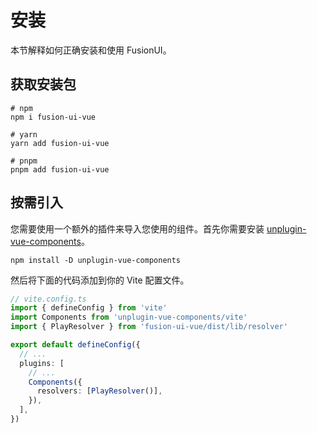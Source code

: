 # 安装

本节解释如何正确安装和使用 FusionUI。

## 获取安装包

```shell
# npm
npm i fusion-ui-vue

# yarn
yarn add fusion-ui-vue

# pnpm
pnpm add fusion-ui-vue
```

## 按需引入

您需要使用一个额外的插件来导入您使用的组件。首先你需要安装 [unplugin-vue-components](https://www.npmjs.com/package/unplugin-vue-components)。

```shell
npm install -D unplugin-vue-components
```

然后将下面的代码添加到你的 Vite 配置文件。

```ts
// vite.config.ts
import { defineConfig } from 'vite'
import Components from 'unplugin-vue-components/vite'
import { PlayResolver } from 'fusion-ui-vue/dist/lib/resolver'

export default defineConfig({
  // ...
  plugins: [
    // ...
    Components({
      resolvers: [PlayResolver()],
    }),
  ],
})
```
